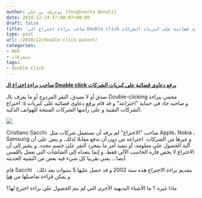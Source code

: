 ```yaml
---
author: يوغرطة بن علي (Youghourta Benali)
date: 2010-12-24 17:08:07+00:00
draft: false
title: 'صاحب براءة اختراع الـ Double click يرفع دعاوى قضائية على كبريات الشركات '
type: post
url: /2010/12/double-click-patent/
categories:
- Web
- متفرقات
tags:
- double click
---
```


**[صاحب براءة اختراع الـ Double click يرفع دعاوى قضائية على كبريات الشركات]( http://www.it-scoop.com/2010/12/double-click-patent/)**




صدق أو لا تصدق، النقر المزدوج أو ما يعرف بالـ Double-clicking محمي ببراءة اختراع :s و صاحبه جاد في حماية "اختراعه" و قد قام [برفع](http://www.theregister.co.uk/2010/12/23/double_click_patent/) دعاوى قضائية على كبريات الشركات التقنية و على رأسها الشركات المنتجة للهواتف الذكية.




[![](http://www.it-scoop.com/wp-content/uploads/2010/12/double_clic.png)
]( http://www.it-scoop.com/2010/12/double-click-patent/)





Cristiano Sacchi  صاحب "الاختراع" لم يرقه أن تستعمل شركات مثل Apple، Nokia ، Samsung و غيرها من الشركات  اختراعه من دون أن تدفع مقابلا لذلك، و ينص على أن آلية الحصول على معلومة، أو تنفيذ أمر ما بمجرد النقر على جسم محدد. و يشير إلى أن الاختراع لا يخص فأرة الحاسب الآلي فقط، و إنما يتعداه إلى الشاشات التي تعمل باللمس أيضا... يعني تقريبا كل شيء فيه بعض من التقنية الحديثة.

قام Sacchi   بتقديم براءة الاختراع هذه سنة 2002 و قد حصل عليها 5 سنوات بعذ ذلك، و يمكن قراءة تفاصيلها من [هنا](http://patft.uspto.gov/netacgi/nph-Parser?Sect1=PTO1&Sect2=HITOFF&d=PALL&p=1&u=/netahtml/PTO/srchnum.htm&r=1&f=G&l=50&s1=7,171,625.PN.&OS=PN/7,171,625&RS=PN/7,171,625)

ماذا غيره ؟ ما الأشياء البديهية الأخرى التي لم يتم الحصول على براءة اخترع لها؟
